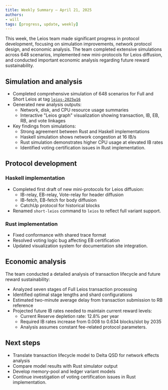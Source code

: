 ```yaml
---
title: Weekly Summary – April 21, 2025
authors:
- will
tags: [progress, update, weekly]
---
```


This week, the Leios team made significant progress in protocol development, focusing on simulation improvements, network protocol design, and economic analysis. The team completed extensive simulations across 648 scenarios, implemented new mini-protocols for Leios diffusion, and conducted important economic analysis regarding future reward sustainability.

## Simulation and analysis

- Completed comprehensive simulation of 648 scenarios for Full and Short Leios at tag [`leios-2025w16`](https://github.com/input-output-hk/ouroboros-leios/releases/tag/leios-2025w16)
- Generated new analysis outputs:
  - Network, disk, and CPU resource usage summaries
  - Interactive "Leios graph" visualization showing transaction, IB, EB, RB, and vote linkages
- Key findings from simulations:
  - Strong agreement between Rust and Haskell implementations
  - Haskell simulation shows network congestion at 16 IB/s
  - Rust simulation demonstrates higher CPU usage at elevated IB rates
  - Identified voting certification issues in Rust implementation.

## Protocol development

### Haskell implementation
- Completed first draft of new mini-protocols for Leios diffusion:
  - IB-relay, EB-relay, Vote-relay for header diffusion
  - IB-fetch, EB-fetch for body diffusion
  - CatchUp protocol for historical blocks
- Renamed `short-leios` command to `leios` to reflect full variant support.

### Rust implementation
- Fixed conformance with shared trace format
- Resolved voting logic bug affecting EB certification
- Updated visualization system for documentation site integration.

## Economic analysis

The team conducted a detailed analysis of transaction lifecycle and future reward sustainability:

- Analyzed seven stages of Full Leios transaction processing
- Identified optimal stage lengths and shard configurations
- Estimated two-minute average delay from transaction submission to RB reference
- Projected future IB rates needed to maintain current reward levels:
  - Current Reserve depletion rate: 12.8% per year
  - Required IB rates increase from 0.008 to 0.634 blocks/slot by 2035
  - Analysis assumes constant fee-related protocol parameters.

## Next steps

- Translate transaction lifecycle model to Delta QSD for network effects analysis
- Compare model results with Rust simulator output
- Develop memory-pool and ledger variant models
- Continue investigation of voting certification issues in Rust implementation.
